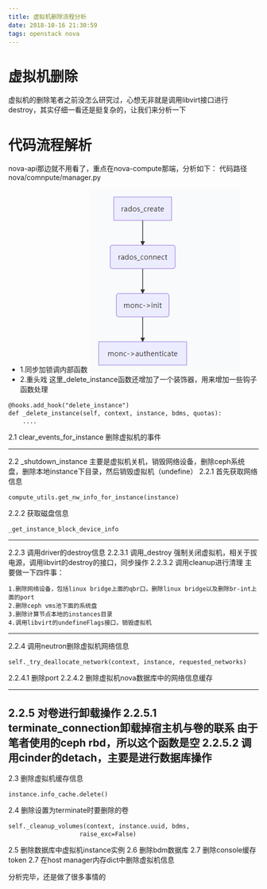 ```yaml
---
title: 虚拟机删除流程分析
date: 2018-10-16 21:30:59
tags: openstack nova
---
```


# 虚拟机删除
虚拟机的删除笔者之前没怎么研究过，心想无非就是调用libvirt接口进行destroy，其实仔细一看还是挺复杂的，让我们来分析一下

# 代码流程解析
nova-api那边就不用看了，重点在nova-compute那端，分析如下：
代码路径nova/comnpute/manager.py
- 1.同步加锁调内部函数
![aaa](1.png)
- 2.重头戏
这里_delete_instance函数还增加了一个装饰器，用来增加一些钩子函数处理
```
@hooks.add_hook("delete_instance")
def _delete_instance(self, context, instance, bdms, quotas):
    ....
```
2.1 clear_events_for_instance
删除虚拟机的事件

----
2.2 \_shutdown_instance
主要是虚拟机关机，销毁网络设备，删除ceph系统盘，删除本地instance下目录，然后销毁虚拟机（undefine）
2.2.1 首先获取网络信息
```
compute_utils.get_nw_info_for_instance(instance)
```
2.2.2 获取磁盘信息
```
_get_instance_block_device_info
```
---
2.2.3 调用driver的destroy信息
2.2.3.1 调用_destroy
强制关闭虚拟机，相关于拔电源，调用libvirt的destroy的接口，同步操作
2.2.3.2 调用cleanup进行清理
主要做一下四件事：
```
1.删除网络设备，包括linux bridge上面的qbr口，删除linux bridge以及删除br-int上面的port
2.删除ceph vms池下面的系统盘
3.删除计算节点本地的instances目录
4.调用libvirt的undefineFlags接口，销毁虚拟机
```
----
2.2.4 调用neutron删除虚拟机网络信息
```
self._try_deallocate_network(context, instance, requested_networks)
```
2.2.4.1 删除port
2.2.4.2 删除虚拟机nova数据库中的网络信息缓存

---
2.2.5 对卷进行卸载操作
2.2.5.1 terminate_connection卸载掉宿主机与卷的联系
由于笔者使用的ceph rbd，所以这个函数是空
2.2.5.2 调用cinder的detach，主要是进行数据库操作
----
2.3 删除虚拟机缓存信息
```
instance.info_cache.delete()
```
2.4 删除设置为terminate时要删除的卷
```
self._cleanup_volumes(context, instance.uuid, bdms,
                    raise_exc=False)
```
2.5 删除数据库中虚拟机instance实例
2.6 删除bdm数据库
2.7 删除console缓存token
2.7 在host manager内存dict中删除虚拟机信息

分析完毕，还是做了很多事情的
